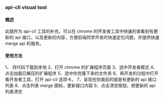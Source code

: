 ### api-cli visual tool

#### 概述

此插件为 api-cli 工具的补充，可以在 chrome 的开发者工具中快速的查看到有更新的 api 接口，以及更新的内容，方便前端同学开发时快速定位问题，并提供快速 merge api 的服务。

#### 使用方法

1、 将代码下载到本地
2、打开 chrome 的扩展程序页面
3、选中开发者模式
4、点击加载已解压的扩展程序
5、选中你克隆下来的文件夹
6、再开发的过程中打开看开发者工具，打开 api-cli 选项卡。
7、呈现在你面前的就是有更新的 api 接口列表
8、点击列表 merge 图标，更新接口内容
9、点击清空按钮，把更新的 api 列表清空
